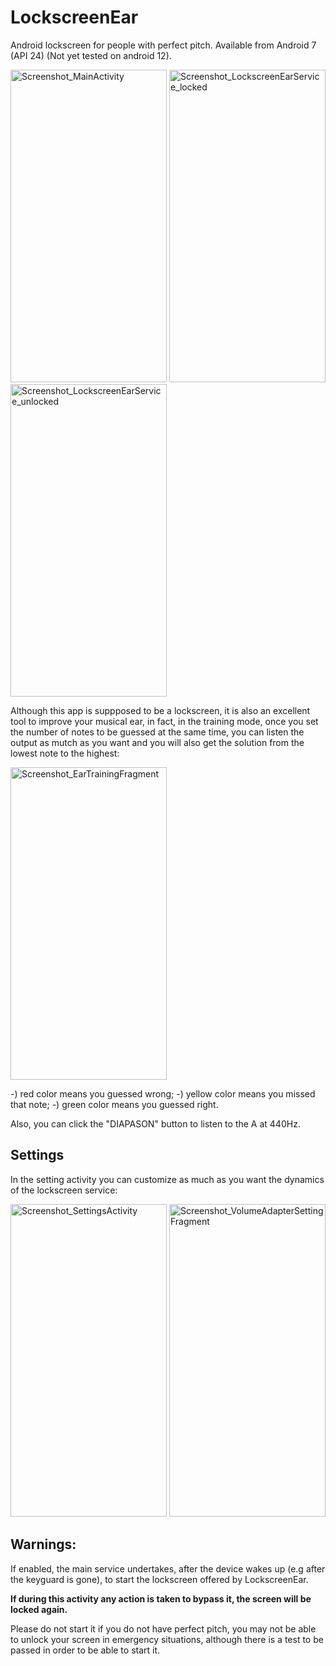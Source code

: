 # LockscreenEar
Android lockscreen for people with perfect pitch. Available from Android 7 (API 24) (Not yet tested on android 12).

<img src="[https://https://github.com/EmanueleDeSantis/LockscreenEar/img/Screenshot_MainActivity.png](https://github.com/EmanueleDeSantis/LockscreenEar/blob/main/img/Screenshot_MainActivity.png)" alt="Screenshot_MainActivity" width="250" height="500"/> <img src="https://https://github.com/EmanueleDeSantis/LockscreenEar/tree/main/img/Screenshot_LockscreenEarService_locked.png" alt="Screenshot_LockscreenEarService_locked" width="250" height="500"/> <img src="https://https://github.com/EmanueleDeSantis/LockscreenEar/tree/main/img/Screenshot_LockscreenEarService_unlocked.png" alt="Screenshot_LockscreenEarService_unlocked" width="250" height="500"/>

Although this app is suppposed to be a lockscreen, it is also an excellent tool to improve your musical ear,
in fact, in the training mode, once you set the number of notes to be guessed at the same time, you can listen the output as mutch as you want and you will also get the solution from the lowest note to the highest:

<img src="https://https://github.com/EmanueleDeSantis/LockscreenEar/tree/main/img/Screenshot_EarTrainingFragment.png" alt="Screenshot_EarTrainingFragment" width="250" height="500"/>

-) red color means you guessed wrong;
-) yellow color means you missed that note;
-) green color means you guessed right.

Also, you can click the "DIAPASON" button to listen to the A at 440Hz.

## Settings
In the setting activity you can customize as much as you want the dynamics of the lockscreen service:

<img src="https://https://github.com/EmanueleDeSantis/LockscreenEar/tree/main/img/Screenshot_SettingsActivity.png" alt="Screenshot_SettingsActivity" width="250" height="500"/> <img src="https://https://github.com/EmanueleDeSantis/LockscreenEar/tree/main/img/Screenshot_VolumeAdapterSettingFragment.png" alt="Screenshot_VolumeAdapterSettingFragment" width="250" height="500"/>
## Warnings: 
If enabled, the main service undertakes, after the device wakes up (e.g after the keyguard is gone), to start the lockscreen offered by LockscreenEar.

**If during this activity any action is taken to bypass it, the screen will be locked again.**

Please do not start it if you do not have perfect pitch, you may not be able to unlock your screen in emergency situations, although there is a test to be passed in order to be able to start it.
